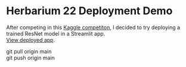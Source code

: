 # Herbarium 22 Deployment Demo
After competing in this [Kaggle competiton](https://www.kaggle.com/competitions/herbarium-2022-fgvc9),
I decided to try deploying a trained ResNet model in a Streamlit app.  
[View deployed app](https://hans-elliott99-herb22-streamlitapp-b28rg7.streamlitapp.com/).


git pull origin main  
git push origin main
